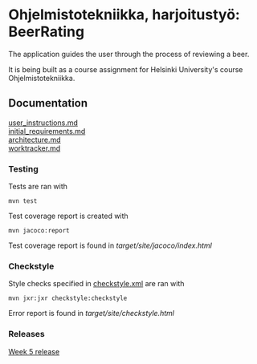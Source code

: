 # Ohjelmistotekniikka, harjoitustyö: BeerRating

The application guides the user through the process of reviewing a beer.

It is being built as a course assignment for Helsinki University's course Ohjelmistotekniikka.

## Documentation
[user_instructions.md](https://github.com/JuusoVe/ot-harjoitustyo/blob/master/documentation/user_instructions.md) <br>
[initial_requirements.md](https://github.com/JuusoVe/ot-harjoitustyo/blob/master/documentation/initial_requirements.md) <br>
[architecture.md](https://github.com/JuusoVe/ot-harjoitustyo/blob/master/documentation/architecture.md) <br>
[worktracker.md](https://github.com/JuusoVe/ot-harjoitustyo/blob/master/documentation/tuntikirjanpito.md) 

### Testing

Tests are ran with

```
mvn test
```

Test coverage report is created with

```
mvn jacoco:report
```
Test coverage report is found in _target/site/jacoco/index.html_


### Checkstyle
Style checks specified in [checkstyle.xml](https://github.com/JuusoVe/ot-harjoitustyo/blob/master/checkstyle.xml) are ran with

```
mvn jxr:jxr checkstyle:checkstyle
```

Error report is found in _target/site/checkstyle.html_


### Releases

[Week 5 release](https://github.com/JuusoVe/ot-harjoitustyo/blob/master/documentation/tuntikirjanpito.md) 